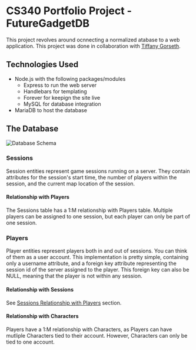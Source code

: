 # CS340 Portfolio Project - FutureGadgetDB

This project revolves around ocnnecting a normalized atabase to a web application. This project was
done in collaboration with [Tiffany Gorseth](https://github.com/togrseth).

## Technologies Used
- Node.js with the following packages/modules
    - Express to run the web server
    - Handlebars for templating
    - Forever for keepign the site live
    - MySQL for database integration
- MariaDB to host the database

## The Database
![Database Schema]()

### Sessions
Session entities represent game sessions running on a server. They contain attributes for the session's
start time, the number of players within the session, and the current map location of the session.

#### Relationship with Players
The Sessions table has a 1:M relationship with Players table. Multiple players can be assigned to
one session, but each player can only be part of one session. 

### Players
Player entities represent players both in and out of sessions. You can think of them as a user account.
This implementation is pretty simple, containing only a username attribute, and a foreign key attribute
representing the session id of the server assigned to the player. This foreign key can also be NULL, 
meaning that the player is not within any session. 

#### Relationship with Sessions
See [Sessions Relationship with Players](#relationship-with-players) section.

#### Relationship with Characters
Players have a 1:M relationship with Characters, as Players can have mutliple Characters tied to their
account. However, Characters can only be tied to one account.
